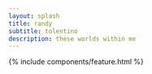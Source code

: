 ```yaml
---
layout: splash
title: randy
subtitle: tolentino
description: these worlds within me
---
```

{% include components/feature.html %}
